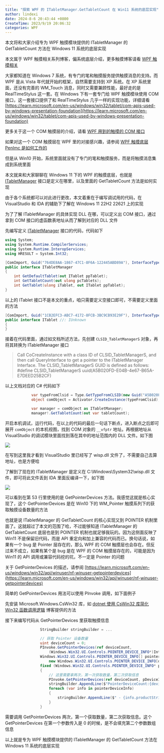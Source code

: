```yaml
---
title: "探索 WPF 的 ITabletManager.GetTabletCount 在 Win11 系统的底层实现"
author: lindexi
date: 2024-8-6 20:43:44 +0800
CreateTime: 2023/9/19 20:06:32
categories: WPF
---
```


本文将和大家介绍专为 WPF 触摸模块提供的 ITabletManager 的 GetTabletCount 方法在 Windows 11 系统的底层实现

<!--more-->


<!-- CreateTime:2023/9/19 20:06:32 -->

<!-- 发布 -->
<!-- 博客 -->

本文属于 WPF 触摸相关系列博客，偏系统底层介绍，更多触摸博客请看 [WPF 触摸相关](https://blog.lindexi.com/post/WPF-%E8%A7%A6%E6%91%B8%E7%9B%B8%E5%85%B3.html )

大家都知道在 Windows 7 系统，有专门的笔和触摸服务提供触摸消息的支持。而 WPF 是从 Vista 年代就开始的框架，自然需要支持到 XP 系统。在 XP 系统里面，还没有完善的 WM_Touch 消息，同时又需要兼顾性能，最好走的是 RealTimeStylus 这一套。在 Windows 下有一套专门给 WPF 触摸模块使用 COM 接口，这一套接口提供了和 RealTimeStylus 几乎一样的实现功能，详细请看 [https://learn.microsoft.com/en-us/windows/win32/tablet/com-apis-used-by-windows-presentation-foundation](https://learn.microsoft.com/en-us/windows/win32/tablet/com-apis-used-by-windows-presentation-foundation)

更多关于这一个 COM 触摸层的介绍，请看 [WPF 用到的触摸的 COM 接口](https://blog.lindexi.com/post/WPF-%E7%94%A8%E5%88%B0%E7%9A%84%E8%A7%A6%E6%91%B8%E7%9A%84-COM-%E6%8E%A5%E5%8F%A3.html )

如果对这一个 COM 触摸层在 WPF 里的对接感兴趣，请参阅 [WPF 触摸底层 PenImc 是如何工作的](https://blog.lindexi.com/post/WPF-%E8%A7%A6%E6%91%B8%E5%BA%95%E5%B1%82-PenImc-%E6%98%AF%E5%A6%82%E4%BD%95%E5%B7%A5%E4%BD%9C%E7%9A%84.html )

但是从 Win10 开始，系统里面就没有了专门的笔和触摸服务，而是将触摸消息集成到系统里面

本文就来和大家聊聊在 Windows 11 下的 WPF 的触摸底层，也就是 [ITabletManager](https://learn.microsoft.com/en-us/windows/win32/tablet/itabletmanager) 接口是定义在哪里，以及里面的 GetTabletCount 方法是如何实现

由于各个系统都可以对此进行更改，本文着重在于编写调试用的代码，在 VisualStudio 和 IDA 的辅助下了解在 Windows 11 22H2 22621 上的实现

为了了解 ITabletManager 的具体实现 DLL 在哪，可以定义出 COM 接口，通过拿到 COM 接口的虚函数表地址从而了解到对应的 DLL 文件

先编写定义 [ITabletManager](https://learn.microsoft.com/en-us/windows/win32/tablet/itabletmanager) 接口的代码，代码如下

```csharp
using System;
using System.Runtime.CompilerServices;
using System.Runtime.InteropServices;
using HRESULT = System.Int32;

[ComImport, Guid("764DE8AA-1867-47C1-8F6A-122445ABD89A"), InterfaceType(ComInterfaceType.InterfaceIsIUnknown)]
public interface ITabletManager
{
    int GetDefaultTablet(out ITablet ppTablet);
    int GetTabletCount(out ulong pcTablets);
    int GetTablet(ulong iTablet, out ITablet ppTablet);
}
```

以上的 ITablet 接口不是本文的重点，咱只需要定义空接口即可，不需要定义里面的方法

```csharp
[ComImport, Guid("1CB2EFC3-ABC7-4172-8FCB-3BC9CB93E29F"), InterfaceType(ComInterfaceType.InterfaceIsIUnknown)]
public interface ITablet //: IUnknown
{
}
```

接着在代码里面，通过如文档所述方法，先创建 `CLSID_TabletManagerS` 对象，再将其转换为 ITabletManager 接口

> Call CoCreateInstance with a class ID of CLSID_TabletManagerS, and then call QueryInterface to get a pointer to the ITabletManager Interface. The CLSID_TabletManagerS GUID is defined as follows: #define CLSID_TabletManagerS uuid(A5B020FD-E04B-4e67-B65A-E7DEED25B2CF)

以上文档对应的 C# 代码如下

```csharp
            var typeFromClsid = Type.GetTypeFromCLSID(new Guid("A5B020FD-E04B-4e67-B65A-E7DEED25B2CF"));
            object comObject = Activator.CreateInstance(typeFromClsid);

            var manager = comObject as ITabletManager;
            manager!.GetTabletCount(out var tabletCount);
```

开启本机调试，运行代码，在以上的代码的最后一句话下断点，进入断点之后即可展开 `comObject` 的本机视图，找到 COM 对象的 `__vfptr` 地址。再根据地址从 VisualStudio 的调试模块里面找到落在其中的地址范围内的 DLL 文件。如下图

<!-- ![](image/探索 WPF 的 ITabletManager.GetTabletCount 在 Win11 系统的底层实现/探索 WPF 的 ITabletManager.GetTabletCount 在 Win11 系统的底层实现0.png) -->

![](http://cdn.lindexi.site/lindexi%2F20239192012398353.jpg)

在写到这里我才看到 VisualStudio 里已经写了 wisp.dll 文件了，不需要自己去算地址，也是方便哈

了解到了现在的 ITabletManager 是定义在 C:\Windows\System32\wisp.dll 文件，即可将此文件丢到 IDA 里面反编译一下，如下图

<!-- ![](image/探索 WPF 的 ITabletManager.GetTabletCount 在 Win11 系统的底层实现/探索 WPF 的 ITabletManager.GetTabletCount 在 Win11 系统的底层实现1.png) -->

![](http://cdn.lindexi.site/lindexi%2F20239192018351610.jpg)

可以看到在第 53 行里使用的是 GetPointerDevices 方法。我感觉这就是核心实现了，这个 GetPointerDevices 是在 Win10 下的 WM_Pointer 触摸系列下的获取触摸设备数量的方法

也就是说 ITabletManager 的 GetTabletCount 的核心实现又到 POINTER 机制里面了。这就超过了本文的范围了哈，不过能够知道 ITabletManager 的 GetTabletCount 底层也是到 POINTER 机制也就足够我玩的。因为这侧面反映了 Win11 不是保留旧代码，而是 API 重定向和加上兼容的代码而已。换句话说，如果有一个 bug 是 Pointer 层存在的，那么 WPF 的 COM 触摸层也会存在。但反过来不成立，如果有某个是 bug 是在 WPF 的 COM 触摸层存在的，可能是因为 Win11 的 API 调用或兼容代码挖的坑，不一定是 Pointer 的问题

关于 GetPointerDevices 的描述，请参阅 [https://learn.microsoft.com/en-us/windows/win32/api/winuser/nf-winuser-getpointerdevices](https://learn.microsoft.com/en-us/windows/win32/api/winuser/nf-winuser-getpointerdevices)

简单的 GetPointerDevices 用法可以使用 PInvoke 调用，如下面例子

先安装 Microsoft.Windows.CsWin32 库，如 [dotnet 使用 CsWin32 库简化 Win32 函数调用逻辑](https://blog.lindexi.com/post/dotnet-%E4%BD%BF%E7%94%A8-CsWin32-%E5%BA%93%E7%AE%80%E5%8C%96-Win32-%E5%87%BD%E6%95%B0%E8%B0%83%E7%94%A8%E9%80%BB%E8%BE%91.html ) 博客提供的方法

接下来编写代码从 GetPointerDevices 里获取触摸信息

```csharp
                StringBuilder stringBuilder = ...

                // 获取 Pointer 设备数量
                uint deviceCount = 0;
                PInvoke.GetPointerDevices(ref deviceCount,
                    (Windows.Win32.UI.Controls.POINTER_DEVICE_INFO*)IntPtr.Zero);
                Windows.Win32.UI.Controls.POINTER_DEVICE_INFO[] pointerDeviceInfo =
                    new Windows.Win32.UI.Controls.POINTER_DEVICE_INFO[deviceCount];
                fixed (Windows.Win32.UI.Controls.POINTER_DEVICE_INFO* pDeviceInfo = &pointerDeviceInfo[0])
                {
                    // 这里需要拿两次，第一次获取数量，第二次获取信息
                    PInvoke.GetPointerDevices(ref deviceCount, pDeviceInfo);
                    stringBuilder.AppendLine($"PointerDeviceCount:{deviceCount} 设备列表：");
                    foreach (var info in pointerDeviceInfo)
                    {
                        stringBuilder.AppendLine($" - {info.productString}");
                    }
                }
```

需要调用 GetPointerDevices 两次，第一个获取数量，第二次获取信息。这个 GetPointerDevices 在第一个参数传入是 0 的时候，是不会填充第二个参数数组信息

以上就是专为 WPF 触摸模块提供的 ITabletManager 的 GetTabletCount 方法在 Windows 11 系统的底层实现
